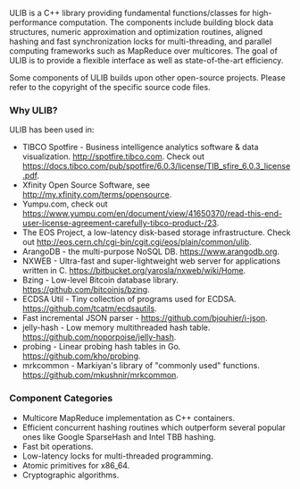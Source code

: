 ULIB is a C++ library providing fundamental functions/classes for high-performance computation. The components include building block data structures, numeric approximation and optimization routines, aligned hashing and fast synchronization locks for multi-threading, and parallel computing frameworks such as MapReduce over multicores. The goal of ULIB is to provide a flexible interface as well as state-of-the-art efficiency.

Some components of ULIB builds upon other open-source projects. Please refer to the copyright of the specific source code files.

### Why ULIB?

ULIB has been used in:

* TIBCO Spotfire - Business intelligence analytics software & data visualization. http://spotfire.tibco.com. Check out https://docs.tibco.com/pub/spotfire/6.0.3/license/TIB_sfire_6.0.3_license.pdf.
* Xfinity Open Source Software, see http://my.xfinity.com/terms/opensource.
* Yumpu.com, check out https://www.yumpu.com/en/document/view/41650370/read-this-end-user-license-agreement-carefully-tibco-product-/23.
* The EOS Project, a low-latency disk-based storage infrastructure. Check out http://eos.cern.ch/cgi-bin/cgit.cgi/eos/plain/common/ulib.
* ArangoDB - the multi-purpose NoSQL DB. https://www.arangodb.org.
* NXWEB - Ultra-fast and super-lightweight web server for applications written in C. https://bitbucket.org/yarosla/nxweb/wiki/Home.
* Bzing - Low-level Bitcoin database library. https://github.com/bitcoinjs/bzing.
* ECDSA Util - Tiny collection of programs used for ECDSA. https://github.com/tcatm/ecdsautils.
* Fast incremental JSON parser - https://github.com/bjouhier/i-json.
* jelly-hash - Low memory multithreaded hash table. https://github.com/noporpoise/jelly-hash.
* probing - Linear probing hash tables in Go. https://github.com/kho/probing.
* mrkcommon - Markiyan's library of "commonly used" functions. https://github.com/mkushnir/mrkcommon. 

### Component Categories

* Multicore MapReduce implementation as C++ containers.
* Efficient concurrent hashing routines which outperform several popular ones like Google SparseHash and Intel TBB hashing. 
* Fast bit operations.
* Low-latency locks for multi-threaded programming.
* Atomic primitives for x86_64.
* Cryptographic algorithms. 
